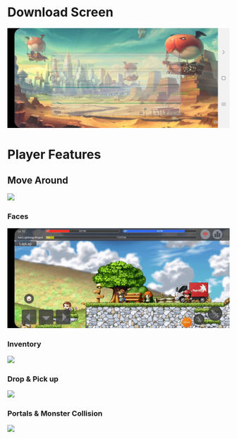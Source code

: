 # Download Screen
![](screenshots/download_screen.jpeg)

# Player Features
## Move Around
![](screenshots/moves.gif)

### Faces
![](screenshots/faces.gif)

### Inventory
![](screenshots/inventory.gif)

### Drop & Pick up
![](screenshots/drop_n_pickup.gif)

### Portals & Monster Collision
![](screenshots/monsters.gif)